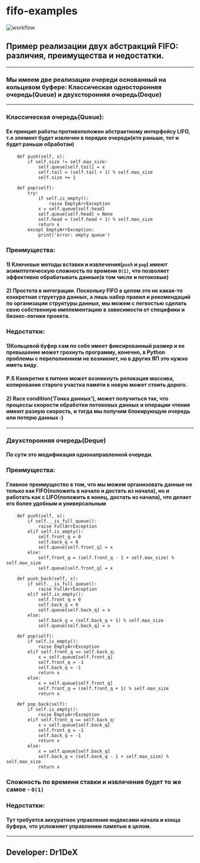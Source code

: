 # fifo-examples
![workflow](https://github.com/Dr1DeX/fifo-examples/actions/workflows/main.yml/badge.svg)
## Пример реализации двух абстракций FIFO: различия, преимущества и недостатки.

________________

### Мы имеем две реализации очереди основанный на кольцевом буфере: Классическая односторонняя очередь(Queue) и двухсторонняя очередь(Deque)

________________

### Классическая очередь(Queue):
#### Ее принцип работы противоположен абстрактному интерфейсу LIFO, т.е элемент будет извлечен в порядке очереди(кто раньше, тот и будет раньше обработан) 


        def push(self, x):
            if self.size != self.max_size:
                self.queue[self.tail] = x
                self.tail = (self.tail + 1) % self.max_size
                self.size += 1

        def pop(self):
            try:
                if self.is_empty():
                    raise EmptyArrException
                x = self.queue[self.head]
                self.queue[self.head] = None
                self.head = (self.head + 1) % self.max_size
                return x
            except EmptyArrException:
                print('error: empty queue')


### Преимущества:
#### 1) Ключевые методы вставки и извлечения(``push`` и ``pop``) имеют асимптотическую сложность по времени `O(1)`, что позволяет эффективно обрабатывать данные(в том числе и потоковые)
#### 2) Простота в интеграции. Поскольку FIFO в целом это не какая-то конкретная структура данных, а лишь набор правил и рекомендаций по организации структуры данных, мы можем с легкостью сделать свою собственную имплементацию в зависимости от специфики и бизнес-логики проекта.

### Недостатки:
#### 1)Кольцевой буфер сам по себе имеет фиксированный размер и ее превышение может грохнуть программу, конечно, в Python проблемы с переполнением не возникнет, но в других ЯП это нужно иметь виду.
#### P.S Конкретно в питоне может возникнуть релокация массива, копирования старого участка памяти в новую может стоить дорого.

#### 2) Race condition('Гонка данных'), может получиться так, что процессы скорости обработки потоковых данных и операции чтения имеют разную скорость, и тогда мы получим блокирующую очередь или потерю данных :) 

-----------

### Двухсторонняя очередь(Deque)
#### По сути это модификация однонаправленной очереди.
### Преимущества:
#### Главное преимущество в том, что мы можем организовать данные не только как FIFO(положить в начало и достать из начала), но и работать как с LIFO(положить в конец, достать из начала), что делает его более удобным и универсальным

        def push(self, x):
            if self.__is_full_queue():
                raise FullArrException
            elif self.is_empty():
                self.front_q = 0
                self.back_q = 0
                self.queue[self.front_q] = x
            else:
                self.front_q = (self.front_q - 1 + self.max_size) % self.max_size
                self.queue[self.front_q] = x

        def push_back(self, x):
            if self.__is_full_queue():
                raise FullArrException
            elif self.is_empty():
                self.front_q = 0
                self.back_q = 0
                self.queue[self.back_q] = x
            else:
                self.back_q = (self.back_q + 1) % self.max_size
                self.queue[self.back_q] = x

        def pop(self):
            if self.is_empty():
                raise EmptyArrException
            elif self.front_q == self.back_q:
                x = self.queue[self.front_q]
                self.front_q = -1
                self.back_q = -1
                return x
            else:
                x = self.queue[self.front_q]
                self.front_q = (self.front_q + 1) % self.max_size
                return x

        def pop_back(self):
            if self.is_empty():
                raise EmptyArrException
            elif self.front_q == self.back_q:
                x = self.queue[self.back_q]
                self.front_q = -1
                self.back_q = -1
                return x
            else:
                x = self.queue[self.back_q]
                self.back_q = (self.back_q - 1 + self.max_size) % self.max_size
                return x

### Сложность по времени ставки и извлечения будет то же самое - ``O(1)``

### Недостатки:
#### Тут требуется аккуратное управление индексами начала и конца буфера, что усложняет управлению памятью в целом.

----------

## Developer: Dr1DeX